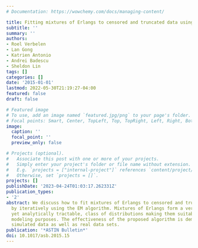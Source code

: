 ```yaml
---
# Documentation: https://wowchemy.com/docs/managing-content/

title: Fitting mixtures of Erlangs to censored and truncated data using the EM algorithm
subtitle: ''
summary: ''
authors:
- Roel Verbelen
- Lan Gong
- Katrien Antonio
- Andrei Badescu
- Sheldon Lin
tags: []
categories: []
date: '2015-01-01'
lastmod: 2022-05-30T21:19:27-04:00
featured: false
draft: false

# Featured image
# To use, add an image named `featured.jpg/png` to your page's folder.
# Focal points: Smart, Center, TopLeft, Top, TopRight, Left, Right, BottomLeft, Bottom, BottomRight.
image:
  caption: ''
  focal_point: ''
  preview_only: false

# Projects (optional).
#   Associate this post with one or more of your projects.
#   Simply enter your project's folder or file name without extension.
#   E.g. `projects = ["internal-project"]` references `content/project/deep-learning/index.md`.
#   Otherwise, set `projects = []`.
projects: []
publishDate: '2023-04-24T01:03:17.262331Z'
publication_types:
- '2'
abstract: We discuss how to fit mixtures of Erlangs to censored and truncated data
  by iteratively using the EM algorithm. Mixtures of Erlangs form a very versatile,
  yet analytically tractable, class of distributions making them suitable for loss
  modeling purposes. The effectiveness of the proposed algorithm is demonstrated on
  simulated data as well as real data sets.
publication: '*ASTIN Bulletin*'
doi: 10.1017/asb.2015.15
---
```


